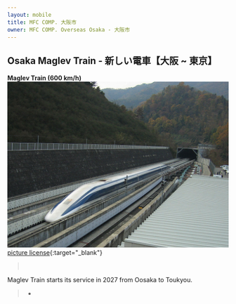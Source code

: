 ```yaml
---
layout: mobile
title: MFC COMP. 大阪市
owner: MFC COMP. Overseas Osaka - 大阪市
---
```


## Osaka Maglev Train - 新しい電車【大阪 ~ 東京】

**Maglev Train (600 km/h)**
![Maglev Train side view](assets/images/maglev-train.png)
[picture license](https://creativecommons.org/licenses/by-sa/3.0/deed.en){:target="_blank"}

   >&nbsp;

   Maglev Train starts its service in 2027 from Oosaka to Toukyou.

   >*

